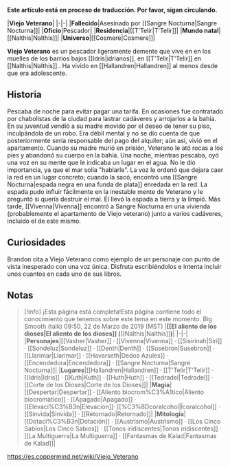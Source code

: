 **Este artículo está en proceso de traducción. Por favor, sigan circulando.**


|**Viejo Veterano**|
|-|-|
|**Fallecido**|Asesinado por [[Sangre Nocturna\|Sangre Nocturna]]|
|**Oficio**|Pescador|
|**Residencia**|[[T'Telir\|T'Telir]]|
|**Mundo natal**|[[Nalthis\|Nalthis]]|
|**Universo**|[[Cosmere\|Cosmere]]|

**Viejo Veterano** es un pescador ligeramente demente que vive en en los muelles de los barrios bajos [[Idris\|idrianos]]. en [[T'Telir\|T'Telir]] en [[Nalthis\|Nalthis]].. Ha vivido en [[Hallandren\|Hallandren]] al menos desde que era adolescente.

## Historia
Pescaba de noche para evitar pagar una tarifa. En ocasiones fue contratado por chabolistas de la ciudad para lastrar cadáveres y arrojarlos a la bahía. En su juventud vendió a su madre movido por el deseo de tener su piso, inculpándola de un robo. Era débil mental y no se dio cuenta de que posteriormente sería responsable del pago del alquiler; aún así, vivió en el apartamento. Cuando su madre murió en prisión, Veterano le ató rocas a los pies y abandonó su cuerpo en la bahía.
Una noche, mientras pescaba, oyó una voz en su mente que le indicaba un lugar en el agua. No le dio importancia, ya que el mar solía "hablarle". La voz le ordenó que dejara caer la red en un lugar concreto; cuando la sacó, encontró una [[Sangre Nocturna\|espada negra en una funda de plata]] enredada en la red. La espada pudo influir fácilmente en la inestable mente de Veterano y le preguntó si quería destruir el mal. Él llevó la espada a tierra y la limpió. Más tarde, [[Vivenna\|Vivenna]] encontró a Sangre Nocturna en una vivienda (probablemente el apartamento de Viejo veterano) junto a varios cadáveres, incluido el de este mismo.

## Curiosidades
Brandon cita a Viejo Veterano como ejemplo de un personaje con punto de vista inesperado con una voz única. Disfruta escribiéndolos e intenta incluir unos cuantos en cada uno de sus libros.
## Notas

> [!info] ¡Esta página está completa!Esta página contiene todo el conocimiento que tenemos sobre este tema en este momento.
Big Smooth (talk) 09:50, 22 de Marzo de 2019 (MST)
|**[[El aliento de los dioses\|El aliento de los dioses]] (**[[Nalthis\|Nalthis]]**)**|
|-|-|
|**Personajes**|[[Vasher\|Vasher]] · [[Vivenna\|Vivenna]] · [[Sisirinah\|Siri]] · [[Sondeluz\|Sondeluz]] · [[Denth\|Denth]] · [[Susebron\|Susebron]] · [[Llarimar\|Llarimar]] · [[Havarseth\|Dedos Azules]] · [[Encendedora\|Encendedora]] · [[Sangre Nocturna\|Sangre Nocturna]]|
|**Lugares**|[[Hallandren\|Hallandren]] · [[T'Telir\|T'Telir]] · [[Idris\|Idris]] · [[Kuth\|Kuth]] · [[Huth\|Huth]] · [[Tedradel\|Tedradel]] · [[Corte de los Dioses\|Corte de los Dioses]]|
|**Magia**|[[Despertar\|Despertar]] · [[Aliento biocrom%C3%A1tico\|Aliento biocromático]] · [[Apagado\|Apagado]] · [[Elevaci%C3%B3n\|Elevación]]· [[%C3%8Dcoralcohol\|Ícoralcohol]] · [[Sinvida\|Sinvida]] · [[Retornado\|Retornado]]|
|**Mitología**|[[Dotaci%C3%B3n\|Dotación]] · [[Austrismo\|Austrismo]] · [[Los Cinco Sabios\|Los Cinco Sabios]] · [[Tonos iridiscentes\|Tonos iridiscentes]] · [[La Multiguerra\|La Multiguerra]] · [[Fantasmas de Kalad\|Fantasmas de Kalad]]|



https://es.coppermind.net/wiki/Viejo_Veterano